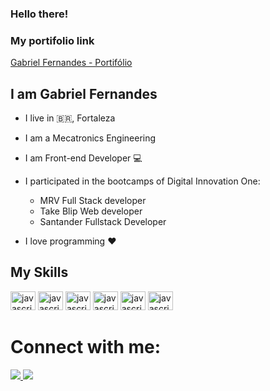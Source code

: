 ### Hello there!
### My portifolio link

<a href="https://gabrielfernandescode.netlify.app/" target="_blank">Gabriel Fernandes - Portifólio</a>

## I am Gabriel Fernandes
- I live in :brazil:, Fortaleza
- I am a Mecatronics Engineering
- I am Front-end Developer :computer:

- I participated in the bootcamps of Digital Innovation One: 
    - MRV Full Stack developer
    - Take Blip Web developer
    - Santander Fullstack Developer
- I love programming :heart:

## My Skills
<img alt="javascript" height="30" width="40" src="https://cdn.jsdelivr.net/gh/devicons/devicon/icons/html5/html5-original.svg" /> <img alt="javascript" height="30" width="40" src="https://cdn.jsdelivr.net/gh/devicons/devicon/icons/css3/css3-original.svg" /> <img alt="javascript" height="30" width="40" src="https://cdn.jsdelivr.net/gh/devicons/devicon/icons/javascript/javascript-original.svg" /> <img alt="javascript" height="30" width="40" src="https://cdn.jsdelivr.net/gh/devicons/devicon/icons/bootstrap/bootstrap-original.svg" /> <img alt="javascript" height="30" width="40"  src="https://cdn.jsdelivr.net/gh/devicons/devicon/icons/react/react-original.svg" /> <img alt="javascript" height="30" width="40" src="https://cdn.jsdelivr.net/gh/devicons/devicon/icons/python/python-original.svg" />

# Connect with me:
<a href="mailto:gabriel.assuncao.fernandes07@aluno.ifce.edu.br" target="_blank">
    <img src="https://img.shields.io/badge/Gmail-D14836?style=for-the-badge&amp;logo=gmail&amp;logoColor=white">
</a> <a href="https://www.linkedin.com/in/gabriel-assun%C3%A7%C3%A3o-fernandes-0b1148200/" target="_blank">
    <img src="https://img.shields.io/badge/LinkedIn-0077B5?style=for-the-badge&amp;logo=linkedin&amp;logoColor=white" />
</a>